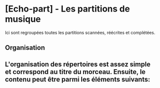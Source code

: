 # [Echo-part] - Les partitions de musique
Ici sont regroupées toutes les partitions scannées, réécrites et complétées.

## Organisation
L'organisation des répertoires est assez simple et correspond au titre du morceau.
Ensuite, le contenu peut être parmi les éléments suivants:
 - 
